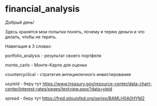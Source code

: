 # financial_analysis

Добрый день!

Здесь хранятся мои попытки понять, почему я теряю деньги и что делать, чтобы не терять.

Навигация в 3 словах:

portfolio_analysis - результат своего портфеля

monte_carlo - Монте-Карло для оценки

countercyclical - стратегия антицикличного инвестирования

usyield - беру тут https://www.treasury.gov/resource-center/data-chart-center/interest-rates/pages/textview.aspx?data=yield

spread - беру тут https://fred.stlouisfed.org/series/BAMLH0A0HYM2
